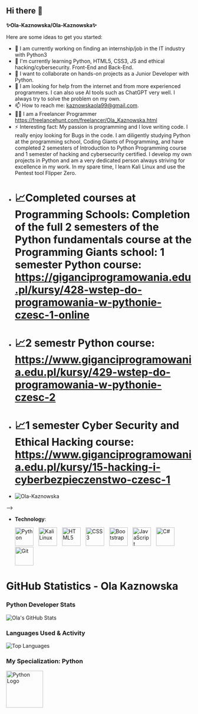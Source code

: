 ## Hi there 👋


**✨Ola-Kaznowska/Ola-Kaznowska✨**

Here are some ideas to get you started:

- 🔭 I am currently working on finding an internship/job in the IT industry with Python3
- 🌱 I'm currently learning Python, HTML5, CSS3, JS and ethical hacking/cybersecurity. Front-End and Back-End. 
- 👯 I want to collaborate on hands-on projects as a Junior Developer with Python.
- 🤔 I am looking for help from the internet and from more experienced programmers. I can also use AI tools such as ChatGPT very well. I always try to solve the problem on my own.  
- 📫 How to reach me: kaznowskaola99@gmail.com.
- 👩‍💻 I am a Freelancer Programmer  https://freelancehunt.com/freelancer/Ola_Kaznowska.html 
- ⚡ Interesting fact: My passion is programming and I love writing code. I really enjoy looking for Bugs in the code. I am diligently studying Python at the programming school, Coding Giants of Programming, and have completed 2 semesters of Introduction to Python Programming course and 1 semester of hacking and cybersecurity certified. I develop my own projects in Python and am a very dedicated person always striving for excellence in my work. In my spare time, I learn Kali Linux and use the Pentest tool Flipper Zero.
- # 📈Completed courses at Programming Schools: Completion of the full 2 semesters of the Python fundamentals course at the Programming Giants school: 1 semester Python course: https://giganciprogramowania.edu.pl/kursy/428-wstep-do-programowania-w-pythonie-czesc-1-online
- # 📈2 semestr Python course: https://www.giganciprogramowania.edu.pl/kursy/429-wstep-do-programowania-w-pythonie-czesc-2
- # 📈1 semester Cyber Security and Ethical Hacking course: https://www.giganciprogramowania.edu.pl/kursy/15-hacking-i-cyberbezpieczenstwo-czesc-1
- <p align="left"> <img src="https://komarev.com/ghpvc/?username=Ola-Kaznowska&label=Profile%20views&color=3cb371" alt="Ola-Kaznowska" /> </p>
-->

- **Technology**:
   <p>
    <img src="https://cdn.jsdelivr.net/gh/devicons/devicon/icons/python/python-original.svg" alt="Python" width="50" height="50" style="margin-right: 10px;">
    <img src="https://upload.wikimedia.org/wikipedia/commons/2/2b/Kali-dragon-icon.svg" alt="Kali Linux" width="50" height="50" style="margin-right: 10px;">
    <img src="https://upload.wikimedia.org/wikipedia/commons/3/38/HTML5_Badge.svg" alt="HTML5" width="50" height="50" style="margin-right: 10px;">
    <img src="https://upload.wikimedia.org/wikipedia/commons/6/62/CSS3_logo.svg" alt="CSS3" width="50" height="50" style="margin-right: 10px;">
    <img src="https://upload.wikimedia.org/wikipedia/commons/b/b2/Bootstrap_logo.svg" alt="Bootstrap" width="50" height="50" style="margin-right: 10px;">
    <img src="https://upload.wikimedia.org/wikipedia/commons/6/6a/JavaScript-logo.png" alt="JavaScript" width="50" height="50" style="margin-right: 10px;">
    <img src="https://cdn.jsdelivr.net/gh/devicons/devicon/icons/csharp/csharp-original.svg" alt="C#" width="50" height="50" style="margin-right: 10px;">
    <img src="https://git-scm.com/images/logos/downloads/Git-Icon-1788C.png" alt="Git" width="50" height="50" style="margin-right: 10px;">

  </p>



# GitHub Statistics - Ola Kaznowska

### Python Developer Stats

![Ola's GitHub Stats](https://github-readme-stats.vercel.app/api?username=Ola-Kaznowska&show_icons=true&hide_title=true&count_private=true&hide=prs&theme=radical)


### Languages Used & Activity

 ![Top Languages](https://github-readme-stats.vercel.app/api/top-langs/?username=Ola-Kaznowska&langs_count=5&layout=compact)

### My Specialization: Python

<div class="python-logo">
  <img src="https://upload.wikimedia.org/wikipedia/commons/c/c3/Python-logo-notext.svg" alt="Python Logo" width="100" style="animation: glow 1.5s ease-in-out infinite;">
</div>









